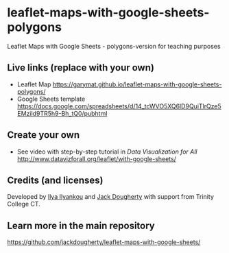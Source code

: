 # leaflet-maps-with-google-sheets-polygons
Leaflet Maps with Google Sheets - polygons-version for teaching purposes

## Live links (replace with your own)
- Leaflet Map https://garymat.github.io/leaflet-maps-with-google-sheets-polygons/
- Google Sheets template https://docs.google.com/spreadsheets/d/14_tcWVO5XQ6lD9QuiTlrQze5EMzild9TR5h9-Bh_tQ0/pubhtml

## Create your own
- See video with step-by-step tutorial in *Data Visualization for All* http://www.datavizforall.org/leaflet/with-google-sheets/

## Credits (and licenses)
Developed by [Ilya Ilyankou](https://github.com/ilyankou) and [Jack Dougherty](https://github.com/jackdougherty) with support from Trinity College CT.

## Learn more in the main repository
https://github.com/jackdougherty/leaflet-maps-with-google-sheets/
